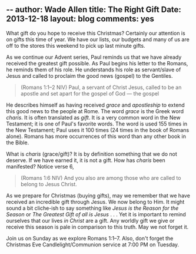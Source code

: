 --
author: Wade Allen
title: The Right Gift
Date: 2013-12-18
layout: blog
comments: yes
---
 
What gift do you hope to receive this Christmas? Certainly our attention is on gifts this time of year. We have our lists, our budgets and many of us are off to the stores this weekend to pick up last minute gifts. 

As we continue our Advent series, Paul reminds us that we have already received the greatest gift possible. As Paul begins his letter to the Romans, he reminds them of his role. He understands his role as servant/slave of Jesus and called to proclaim the good news (gospel) to the Gentiles. 

>(Romans 1:1–2 NIV) Paul, a servant of Christ Jesus, called to be an apostle and set apart for the gospel of God — the gospel

He describes himself as having received *grace* and *apostleship* to extend this good news to the people at Rome. The word *grace* is the Greek word *charis*. It is often translated as *gift*. It is a very common word in the New Testament; it is one of Paul's favorite words. The word is used 155 times in the New Testament; Paul uses it 100 times (24 times in the book of Romans alone). Romans has more occurrences of this word than any other book in the Bible.

What is *charis* (grace/gift)? It is by definition something that we do not deserve. If we have earned it, it is not a gift. How has *charis* been manifested? Notice verse 6,

>(Romans 1:6 NIV) And you also are among those who are called to belong to Jesus Christ.

As we prepare for Christmas (buying gifts), may we remember that we have received an incredible gift through Jesus. We now belong to Him. It might sound a bit cliche-ish to say something like *Jesus is the Reason for the Season* or *The Greatest Gift of all is Jesus* . . . Yet it is important to remind ourselves that our lives *in Christ* are a gift. Any worldly gift we give or receive this season is pale in comparison to this truth. May we not forget it. 

Join us on Sunday as we explore Romans 1:1–7. Also, don't forget the Christmas Eve Candlelight/Communion service at 7:00 PM on Tuesday.

